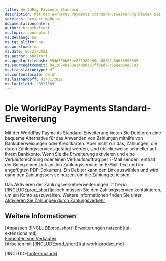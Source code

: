 ```yaml
---
title: WorldPay Payments Standard
description: Mit der WorldPay Payments Standard-Erweiterung bieten Sie Debitoren eine bequeme Alternative für das Anwenden von Zahlungen mithilfe von Banküberweisungen oder Kreditkarten.
services: project-madeira
documentationcenter: ''
author: brentholtorf
ms.topic: conceptual
ms.devlang: na
ms.tgt_pltfrm: na
ms.workload: na
ms.date: 06/23/2021
ms.author: bholtorf
ms.openlocfilehash: 55dd366b65ee831989e09ea08f80b5d656993609
ms.sourcegitcommit: 8a12074b170a14d98ab7ffdad77d66aed64e5783
ms.translationtype: HT
ms.contentlocale: de-AT
ms.lasthandoff: 03/31/2022
ms.locfileid: "8521589"
---
```

# <a name="the-worldpay-payments-standard-extension"></a>Die WorldPay Payments Standard-Erweiterung
Mit der WorldPay Payments Standard-Erweiterung bieten Sie Debitoren eine bequeme Alternative für das Anwenden von Zahlungen mithilfe von Banküberweisungen oder Kreditkarten. Aber nicht nur das, Zahlungen, die durch Zahlungsservices getätigt werden, sind üblicherweise schneller auf Ihrem Bankkonto.
Wenn Sie die Erweiterung aktivieren und eine Verkaufsrechnung oder einen Verkaufsauftrag per E-Mail senden, enthält der Beleg einen Link an den Zahlungsservice im E-Mail-Text und im angefügten PDF-Dokument. Ein Debitor kann den Link auswählen und wird dann den Zahlungsservice nutzen, um die Zahlung zu leisten.

Das Aktivieren der Zahlungsverkehrerweiterungen ist frei in [!INCLUDE[prod_short](includes/prod_short.md)]jedoch müssen Sie den Zahlungsservice kontaktieren, um ein Konto auszuwählen. Weitere Informationen finden Sie unter [Aktivieren Sie Zahlungen durch Zahlungsverkehr](sales-how-enable-payment-service-extensions.md)

## <a name="see-also"></a>Weitere Informationen
[Anpassen [!INCLUDE[prod_short](includes/prod_short.md)] Erweiterungen nutzenb](ui-extensions.md)  
[Einrichten von Verkäufen](sales-setup-sales.md)  
[Arbeiten mit [!INCLUDE[prod_short](includes/prod_short.md)]](ui-work-product.md)


[!INCLUDE[footer-include](includes/footer-banner.md)]